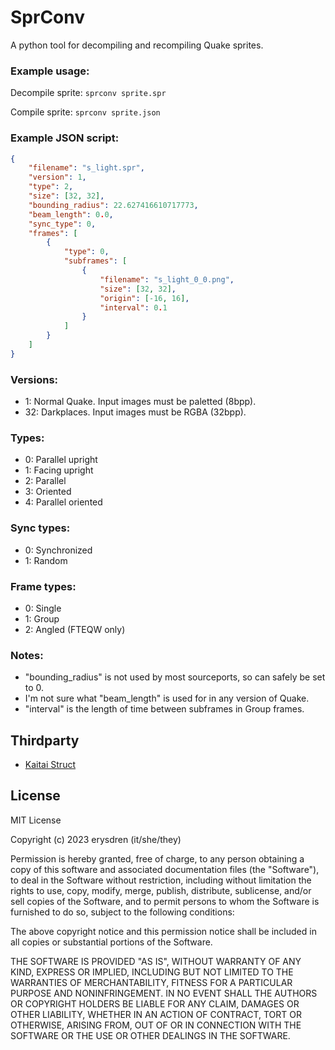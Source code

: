 # SprConv

A python tool for decompiling and recompiling Quake sprites.

### Example usage:

Decompile sprite: `sprconv sprite.spr`

Compile sprite: `sprconv sprite.json`

### Example JSON script:

```json
{
	"filename": "s_light.spr",
	"version": 1,
	"type": 2,
	"size": [32, 32],
	"bounding_radius": 22.627416610717773,
	"beam_length": 0.0,
	"sync_type": 0,
	"frames": [
		{
			"type": 0,
			"subframes": [
				{
					"filename": "s_light_0_0.png",
					"size": [32, 32],
					"origin": [-16, 16],
					"interval": 0.1
				}
			]
		}
	]
}
```

### Versions:

- 1: Normal Quake. Input images must be paletted (8bpp).
- 32: Darkplaces. Input images must be RGBA (32bpp).

### Types:

- 0: Parallel upright
- 1: Facing upright
- 2: Parallel
- 3: Oriented
- 4: Parallel oriented

### Sync types:

- 0: Synchronized
- 1: Random

### Frame types:

- 0: Single
- 1: Group
- 2: Angled (FTEQW only)

### Notes:

- "bounding_radius" is not used by most sourceports, so can safely be set to 0.
- I'm not sure what "beam_length" is used for in any version of Quake.
- "interval" is the length of time between subframes in Group frames.

## Thirdparty

- [Kaitai Struct](https://kaitai.io/)

## License

MIT License

Copyright (c) 2023 erysdren (it/she/they)

Permission is hereby granted, free of charge, to any person obtaining a copy of this software and associated documentation files (the "Software"), to deal in the Software without restriction, including without limitation the rights to use, copy, modify, merge, publish, distribute, sublicense, and/or sell copies of the Software, and to permit persons to whom the Software is furnished to do so, subject to the following conditions:

The above copyright notice and this permission notice shall be included in all copies or substantial portions of the Software.

THE SOFTWARE IS PROVIDED "AS IS", WITHOUT WARRANTY OF ANY KIND, EXPRESS OR IMPLIED, INCLUDING BUT NOT LIMITED TO THE WARRANTIES OF MERCHANTABILITY, FITNESS FOR A PARTICULAR PURPOSE AND NONINFRINGEMENT. IN NO EVENT SHALL THE AUTHORS OR COPYRIGHT HOLDERS BE LIABLE FOR ANY CLAIM, DAMAGES OR OTHER LIABILITY, WHETHER IN AN ACTION OF CONTRACT, TORT OR OTHERWISE, ARISING FROM, OUT OF OR IN CONNECTION WITH THE SOFTWARE OR THE USE OR OTHER DEALINGS IN THE SOFTWARE.
